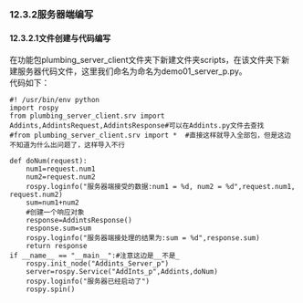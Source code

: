 ### 12.3.2服务器端编写
#### 12.3.2.1文件创建与代码编写
在功能包plumbing_server_client文件夹下新建文件夹scripts，在该文件夹下新建服务器代码文件，这里我们命名为命名为demo01_server_p.py。  
代码如下：

    #! /usr/bin/env python
    import rospy
    from plumbing_server_client.srv import Addints,AddintsRequest,AddintsResponse#可以在Addints.py文件去查找
    #from plumbing_server_client.srv import *  #直接这样就导入全部包，但是这边不知道为什么出问题了，这样导入不行

    def doNum(request):
        num1=request.num1
        num2=request.num2
        rospy.loginfo("服务器端接受的数据:num1 = %d, num2 = %d",request.num1, request.num2)
        sum=num1+num2
        #创建一个响应对象
        response=AddintsResponse()
        response.sum=sum
        rospy.loginfo("服务器端接处理的结果为:sum = %d",response.sum)
        return response
    if __name__ == "__main__":#注意这边是__不是_
        rospy.init_node("Addints_Server_p")
        server=rospy.Service("AddInts_p",Addints,doNum)
        rospy.loginfo("服务器已经启动了")
        rospy.spin()
